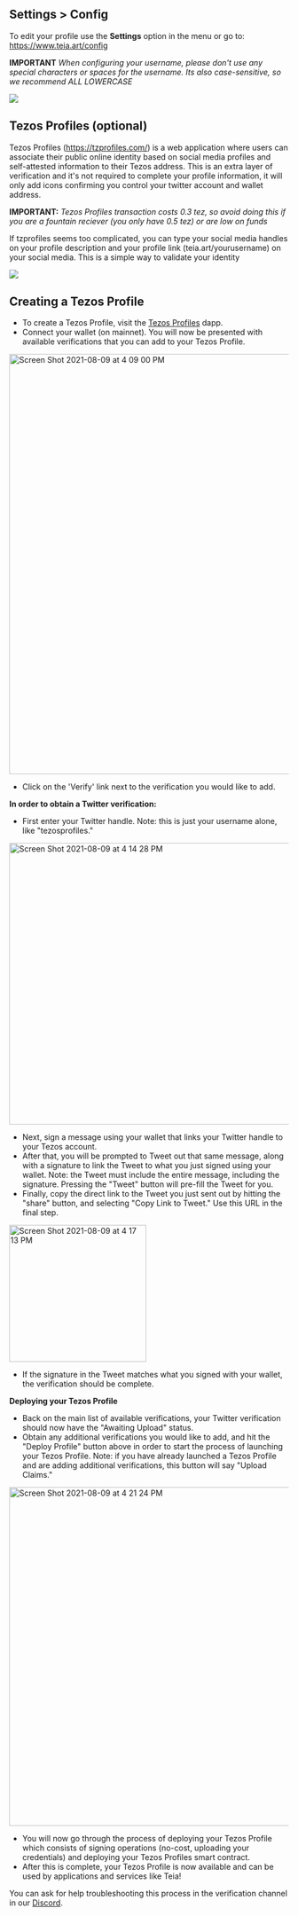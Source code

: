 ## Settings > Config

To edit your profile use the **Settings** option in the menu or go to: https://www.teia.art/config

**IMPORTANT** _When configuring your username, please don't use any special characters or spaces for the username. Its also case-sensitive, so we recommend ALL LOWERCASE_

![](https://i.ibb.co/bLZq7kk/1.png)


## Tezos Profiles (optional)
Tezos Profiles (https://tzprofiles.com/) is a web application where users can associate their public online identity based on social media profiles and self-attested information to their Tezos address. This is an extra layer of verification and it's not required to complete your profile information, it will only add icons confirming you control your twitter account and wallet address.

**IMPORTANT:** _Tezos Profiles transaction costs 0.3 tez, so avoid doing this if you are a fountain reciever (you only have 0.5 tez) or are low on funds_

If tzprofiles seems too complicated, you can type your social media handles on your profile description and your profile link (teia.art/yourusername) on your social media. This is a simple way to validate your identity


![](https://i.ibb.co/kyCv6ZT/2.png)

## Creating a Tezos Profile

- To create a Tezos Profile, visit the [Tezos Profiles](https://tzprofiles.com/) dapp.
- Connect your wallet (on mainnet). You will now be presented with available verifications that you can add to your Tezos Profile.
<img width="758" alt="Screen Shot 2021-08-09 at 4 09 00 PM" src="https://user-images.githubusercontent.com/18144858/128767781-047401f6-3e99-4700-b5d4-079026bd30cb.png"/>

- Click on the 'Verify' link next to the verification you would like to add.

**In order to obtain a Twitter verification:**
- First enter your Twitter handle. Note: this is just your username alone, like "tezosprofiles."

<img width="508" alt="Screen Shot 2021-08-09 at 4 14 28 PM" src="https://user-images.githubusercontent.com/18144858/128768422-c295cc69-824f-4aee-8501-c6fd94c86fd1.png"/>

- Next, sign a message using your wallet that links your Twitter handle to your Tezos account.
- After that, you will be prompted to Tweet out that same message, along with a signature to link the Tweet to what you just signed using your wallet. Note: the Tweet must include the entire message, including the signature. Pressing the "Tweet" button will pre-fill the Tweet for you.
- Finally, copy the direct link to the Tweet you just sent out by hitting the "share" button, and selecting "Copy Link to Tweet." Use this URL in the final step.

<img width="247" alt="Screen Shot 2021-08-09 at 4 17 13 PM" src="https://user-images.githubusercontent.com/18144858/128768751-b2323605-6d8e-4871-8118-3cd1156ae72d.png"/>

- If the signature in the Tweet matches what you signed with your wallet, the verification should be complete.

**Deploying your Tezos Profile**
- Back on the main list of available verifications, your Twitter verification should now have the "Awaiting Upload" status.
- Obtain any additional verifications you would like to add, and hit the "Deploy Profile" button above in order to start the process of launching your Tezos Profile. Note: if you have already launched a Tezos Profile and are adding additional verifications, this button will say "Upload Claims."

<img width="611" alt="Screen Shot 2021-08-09 at 4 21 24 PM" src="https://user-images.githubusercontent.com/18144858/128769230-21c38cc5-690d-4aab-9e0d-e371a1b7ed59.png"/>

- You will now go through the process of deploying your Tezos Profile which consists of signing operations (no-cost, uploading your credentials) and deploying your Tezos Profiles smart contract.
- After this is complete, your Tezos Profile is now available and can be used by applications and services like Teia!

You can ask for help troubleshooting this process in the verification channel in our [Discord](https://discord.gg/nSGGhxKa).